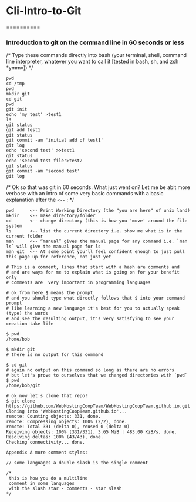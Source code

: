 # Cli-Intro-to-Git
==========

### Introduction to git on the command line in 60 seconds or less


/* 
Type these commands directly into bash (your terminal, shell, command line interpreter, whatever you want to call it [tested in bash, sh, and zsh *ymmv])
*/  
```
pwd
cd /tmp
pwd
mkdir git
cd git
pwd
git init
echo 'my test' >test1
ls
git status
git add test1
git status
git commit -am 'initial add of test1'
git log
echo 'second test' >>test1
git status
echo 'second test file'>test2
git status
git commit -am 'second test'
git log
```
/*
 Ok so that was git in 60 seconds.  What just went on?  Let me be abit more verbose with an intro of some very basic commands with a basic explanation after the `<--` :
*/
```
pwd      <-- Print Working Directory (the "you are here" of unix land)
mkdir    <-- make directory/folder
cd       <-- change directory (this is how you 'move' around the file system
ls       <-- list the current directory i.e. show me what is in the current folder
man      <-- “manual” gives the manual page for any command i.e. `man ls` will give the manual page for ls
man git  <-- At some point you'll feel confident enough to just pull this page up for reference, not just yet
```
```
# This is a comment, lines that start with a hash are comments and
# and are ways for me to explain what is going on for your benefit only 
# comments are  very important in programming languages

# ok from here $ means the prompt
# and you should type what directly follows that $ into your command prompt
# like learning a new language it's best for you to actually speak (type) the words
# and see the resulting output, it's very satisfying to see your creation take life
```
```
$ pwd
/home/bob
```
```
$ mkdir git
# there is no output for this command
```
```
$ cd git
# again no output on this command so long as there are no errors
# but let's prove to ourselves that we changed directories with `pwd`
$ pwd
/home/bob/git
```


```
# ok now let's clone that repo!
$ git clone https://github.com/WebHostingCoopTeam/WebHostingCoopTeam.github.io.git
Cloning into 'WebHostingCoopTeam.github.io'...
remote: Counting objects: 331, done.
remote: Compressing objects: 100% (2/2), done.
remote: Total 331 (delta 0), reused 0 (delta 0)
Receiving objects: 100% (331/331), 3.65 MiB | 483.00 KiB/s, done.
Resolving deltas: 100% (43/43), done.
Checking connectivity... done.
```


```
Appendix A more comment styles:

// some languages a double slash is the single comment

/*
 this is how you do a multiline
 comment in some languages
 with the slash star - comments - star slash 
*/
```
